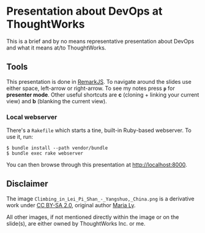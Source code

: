 # Presentation about DevOps at ThoughtWorks

This is a brief and by no means representative presentation about DevOps and what it means at/to ThoughtWorks.

## Tools

This presentation is done in [RemarkJS](http://remarkjs.com). To navigate around the slides use either space, left-arrow or right-arrow. To see my notes press **`p`** for **presenter mode**. Other useful shortcuts are **c** (cloning + linking your current view) and **b** (blanking the current view).

### Local webserver

There's a `Rakefile` which starts a tine, built-in Ruby-based webserver. To use it, run:

```
$ bundle install --path vendor/bundle
$ bundle exec rake webserver
```

You can then browse through this presentation at [http://localhost:8000](http://localhost:8000).

## Disclaimer

The image `Climbing_in_Lei_Pi_Shan_-_Yangshuo,_China.png` is a derivative work under [CC BY-SA 2.0](https://creativecommons.org/licenses/by-sa/2.0/), original author [Maria Ly](https://www.flickr.com/photos/mariachily/).

All other images, if not mentioned directly within the image or on the slide(s), are either owned by ThoughtWorks Inc. or me.
